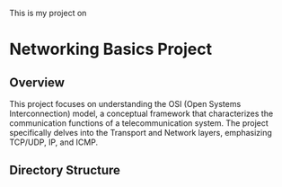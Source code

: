  This is my project on 
# Networking Basics Project

## Overview

This project focuses on understanding the OSI (Open Systems Interconnection) model, a conceptual framework that characterizes the communication functions of a telecommunication system. The project specifically delves into the Transport and Network layers, emphasizing TCP/UDP, IP, and ICMP.

## Directory Structure


